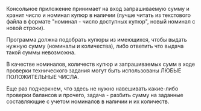 Консольное приложение принимает на вход запрашиваемую сумму
и хранит число и номинал купюр в наличии
(лучше читать из текстового файла в формате "номинал - число доступных купюр", новый номинал с новой строки).

Программа должна подобрать купюры из имеющихся, чтобы выдать нужную сумму (номиналы и количества),
либо ответить что выдача такой суммы невозможна.

В качестве номиналов, количеств купюр и запрашиваемых
сумм в ходе проверки технического задания могут быть использованы ЛЮБЫЕ ПОЛОЖИТЕЛЬНЫЕ ЧИСЛА.

Еще раз подчеркнем, что здесь не нужно навешивать какие-либо проверки балансов и прочего, задача - разбить сумму на
заданные составляющие с учетом номиналов в наличии и их количеств.